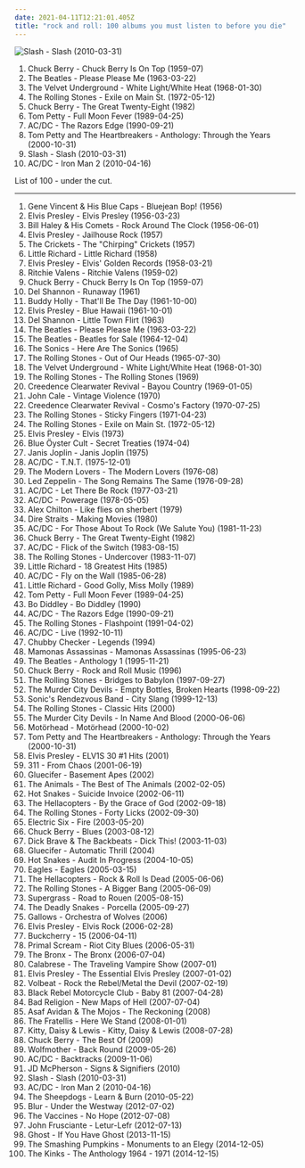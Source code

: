 ```yaml
---
date: 2021-04-11T12:21:01.405Z
title: "rock and roll: 100 albums you must listen to before you die"
---
```

![Slash - Slash (2010-03-31)](https://img.discogs.com/ceWgO-S6nVLv2YPPuJyAPV3MsLk=/fit-in/600x525/filters:strip_icc():format(jpeg):mode_rgb():quality(90)/discogs-images/R-2227009-1590451172-4376.jpeg.jpg "Slash - Slash (2010-03-31)")
<ol class="albums">
<li data-cover="http://coverartarchive.org/release/1bcd4bc9-16cc-499e-bf06-8760708b93b0/16047631320-500.jpg" data-tags="rock and roll" role="button">Chuck Berry - Chuck Berry Is On Top (1959-07)</li>
<li data-cover="http://coverartarchive.org/release/b60a2517-687f-414c-89fe-ad89a875ecd6/15628266907-500.jpg" data-tags="60s" role="button">The Beatles - Please Please Me (1963-03-22)</li>
<li data-cover="http://coverartarchive.org/release/cad3294a-3ea9-3e0e-a426-fe9862571e34/15465460977-500.jpg" data-tags="proto-punk, 60s, rock, noise rock" role="button">The Velvet Underground - White Light/White Heat (1968-01-30)</li>
<li data-cover="http://coverartarchive.org/release/83ecd172-3f27-4d22-93f8-a8324d18248e/5642373000-500.jpg" data-tags="rock, 70s" role="button">The Rolling Stones - Exile on Main St. (1972-05-12)</li>
<li data-cover="http://coverartarchive.org/release/68f9ce3e-0cdd-4f2d-897f-d8208eee1fc2/8130414856-500.jpg" data-tags="rock and roll" role="button">Chuck Berry - The Great Twenty-Eight (1982)</li>
<li data-cover="http://coverartarchive.org/release/e5e1ebbf-3a70-4767-8f69-b85dc9095dec/6919975994-500.jpg" data-tags="rock, classic rock, 80s" role="button">Tom Petty - Full Moon Fever (1989-04-25)</li>
<li data-cover="http://coverartarchive.org/release/c280af5a-666b-3221-9d1f-a12b674ddf54/11350701340-500.jpg" data-tags="hard rock" role="button">AC/DC - The Razors Edge (1990-09-21)</li>
<li data-cover="https://img.discogs.com/mdbG3R6-Hr7CloivLJyj6MhA_fU=/fit-in/600x600/filters:strip_icc():format(jpeg):mode_rgb():quality(90)/discogs-images/R-1796999-1448568098-1082.jpeg.jpg" data-tags="rock and roll, heartland rock, nic e" role="button">Tom Petty and The Heartbreakers - Anthology: Through the Years (2000-10-31)</li>
<li data-cover="https://img.discogs.com/ceWgO-S6nVLv2YPPuJyAPV3MsLk=/fit-in/600x525/filters:strip_icc():format(jpeg):mode_rgb():quality(90)/discogs-images/R-2227009-1590451172-4376.jpeg.jpg" data-tags="hard rock" role="button">Slash - Slash (2010-03-31)</li>
<li data-cover="http://coverartarchive.org/release/1da05321-a8ba-436e-a1a6-98822ea28e94/23564387481-500.jpg" data-tags="soundtrack, hard rock" role="button">AC/DC - Iron Man 2 (2010-04-16)</li>
</ol>
List of 100 - under the cut.
<!-- more -->

_________________

<ol class="albums">
<li data-cover="http://coverartarchive.org/release/c2cd7075-23f1-481e-97ca-11f848e85a0f/8017032047-500.jpg" data-tags="rock and roll, 50s" role="button">
Gene Vincent & His Blue Caps - Bluejean Bop! (1956)
</li>
<li data-cover="https://via.placeholder.com/450" data-tags="rock n roll, 50s" role="button">
Elvis Presley - Elvis Presley (1956-03-23)
</li>
<li data-cover="https://img.discogs.com/dODqkQEQC6xTAQi4vr4gdvGQm6k=/fit-in/320x320/filters:strip_icc():format(jpeg):mode_rgb():quality(90)/discogs-images/R-797849-1160845445.jpeg.jpg" data-tags="rock n roll" role="button">
Bill Haley & His Comets - Rock Around The Clock (1956-06-01)
</li>
<li data-cover="http://coverartarchive.org/release/d6be7b74-e68b-4dfb-b24b-624115979948/17105004517-500.jpg" data-tags="classic rock" role="button">
Elvis Presley - Jailhouse Rock (1957)
</li>
<li data-cover="http://coverartarchive.org/release/97eb3ba4-8503-423a-aad2-fb7481a6ed15/1876779636-500.jpg" data-tags="rock and roll" role="button">
The Crickets - The "Chirping" Crickets (1957)
</li>
<li data-cover="http://coverartarchive.org/release/e8c1426d-b237-4b8a-a22b-820b807849d4/9523057681-500.jpg" data-tags="rock and roll, time-100" role="button">
Little Richard - Little Richard (1958)
</li>
<li data-cover="http://coverartarchive.org/release/600f025a-bca9-4645-92ea-d15c89044f57/7983311687-500.jpg" data-tags="rock n roll, rock" role="button">
Elvis Presley - Elvis' Golden Records (1958-03-21)
</li>
<li data-cover="http://coverartarchive.org/release/1fd81ee1-2301-4b9a-9dee-a45f5c0aa70a/17924948670-500.jpg" data-tags="rock and roll" role="button">
Ritchie Valens - Ritchie Valens (1959-02)
</li>
<li data-cover="http://coverartarchive.org/release/1bcd4bc9-16cc-499e-bf06-8760708b93b0/16047631320-500.jpg" data-tags="rock and roll" role="button">
Chuck Berry - Chuck Berry Is On Top (1959-07)
</li>
<li data-cover="https://img.discogs.com/rLAIzY_v_gX8R44Gd1eRfADUvL8=/fit-in/600x592/filters:strip_icc():format(jpeg):mode_rgb():quality(90)/discogs-images/R-6958039-1430403474-5061.jpeg.jpg" data-tags="60s, pop rock, rock and roll, d shannon" role="button">
Del Shannon - Runaway (1961)
</li>
<li data-cover="https://img.discogs.com/5lMQiTOi7ySvXelg_J2D_RTWRik=/fit-in/600x600/filters:strip_icc():format(jpeg):mode_rgb():quality(90)/discogs-images/R-785882-1368988828-3780.jpeg.jpg" data-tags="rock, rock and roll, 50s, holly, -alben" role="button">
Buddy Holly - That'll Be The Day (1961-10-00)
</li>
<li data-cover="http://coverartarchive.org/release/551061cb-f598-41e9-9ecb-380e7f5d405f/7983485219-500.jpg" data-tags="rock" role="button">
Elvis Presley - Blue Hawaii (1961-10-01)
</li>
<li data-cover="http://coverartarchive.org/release/c63e91d9-61f6-4c65-b2f9-a3a59cf9dd4c/12428532000-500.jpg" data-tags="60s, oldies, rock n roll" role="button">
Del Shannon - Little Town Flirt (1963)
</li>
<li data-cover="http://coverartarchive.org/release/b60a2517-687f-414c-89fe-ad89a875ecd6/15628266907-500.jpg" data-tags="60s" role="button">
The Beatles - Please Please Me (1963-03-22)
</li>
<li data-cover="http://coverartarchive.org/release/02e51dac-b0be-3de7-8465-02d0bcd409c3/20517903406-500.jpg" data-tags="60s, rock" role="button">
The Beatles - Beatles for Sale (1964-12-04)
</li>
<li data-cover="https://img.discogs.com/HLrxClv2IKZdaUuJsl2AMAqWWAY=/fit-in/589x600/filters:strip_icc():format(jpeg):mode_rgb():quality(90)/discogs-images/R-1044246-1306912408.jpeg.jpg" data-tags="garage rock, 60s" role="button">
The Sonics - Here Are The Sonics (1965)
</li>
<li data-cover="http://coverartarchive.org/release/8ab38049-0c51-3e1f-b95a-cc01288db0f2/9630588175-500.jpg" data-tags="classic rock, rock, 60s" role="button">
The Rolling Stones - Out of Our Heads (1965-07-30)
</li>
<li data-cover="http://coverartarchive.org/release/cad3294a-3ea9-3e0e-a426-fe9862571e34/15465460977-500.jpg" data-tags="proto-punk, 60s, rock, noise rock" role="button">
The Velvet Underground - White Light/White Heat (1968-01-30)
</li>
<li data-cover="http://coverartarchive.org/release/cf5aaf72-a9ca-4d81-b622-888ee228aa11/1503464212-500.jpg" data-tags="rock, 60s" role="button">
The Rolling Stones - The Rolling Stones (1969)
</li>
<li data-cover="http://coverartarchive.org/release/18492d6e-b040-30c3-9d7c-e082ec2963fe/23559347519-500.jpg" data-tags="rock, classic rock, southern rock, 60s" role="button">
Creedence Clearwater Revival - Bayou Country (1969-01-05)
</li>
<li data-cover="https://img.discogs.com/mEZJWBt4ebrznwBCtifb0xeE8Pw=/fit-in/600x596/filters:strip_icc():format(jpeg):mode_rgb():quality(90)/discogs-images/R-10470208-1498082862-7740.jpeg.jpg" data-tags="rock, art rock" role="button">
John Cale - Vintage Violence (1970)
</li>
<li data-cover="http://coverartarchive.org/release/aacae183-fd7c-4340-996f-95aa722e74b1/8749942734-500.jpg" data-tags="classic rock" role="button">
Creedence Clearwater Revival - Cosmo's Factory (1970-07-25)
</li>
<li data-cover="https://img.discogs.com/0FslJkPHx7r-9NmAc0eADuRhPf0=/fit-in/600x875/filters:strip_icc():format(jpeg):mode_rgb():quality(90)/discogs-images/R-16195667-1605085244-3496.jpeg.jpg" data-tags="classic rock, rock, 70s" role="button">
The Rolling Stones - Sticky Fingers (1971-04-23)
</li>
<li data-cover="http://coverartarchive.org/release/83ecd172-3f27-4d22-93f8-a8324d18248e/5642373000-500.jpg" data-tags="rock, 70s" role="button">
The Rolling Stones - Exile on Main St. (1972-05-12)
</li>
<li data-cover="https://via.placeholder.com/450" data-tags="50s" role="button">
Elvis Presley - Elvis (1973)
</li>
<li data-cover="http://coverartarchive.org/release/af44b484-fdb6-4e63-be77-e6bf5de0519b/21289665444-500.jpg" data-tags="hard rock, rock" role="button">
Blue Öyster Cult - Secret Treaties (1974-04)
</li>
<li data-cover="https://img.discogs.com/ZTcxzjzvkFifZJHVz7nGrJOxhF4=/fit-in/599x448/filters:strip_icc():format(jpeg):mode_rgb():quality(90)/discogs-images/R-8034541-1530081256-7373.jpeg.jpg" data-tags="rock, blues-rock, blues, rock and roll, 60's, hippie, flower power, woodstock generation, exfandessixties" role="button">
Janis Joplin - Janis Joplin (1975)
</li>
<li data-cover="https://via.placeholder.com/450" data-tags="hard rock" role="button">
AC/DC - T.N.T. (1975-12-01)
</li>
<li data-cover="http://coverartarchive.org/release/06ab427b-06b4-482a-90c3-4981c294eadd/11939995493-500.jpg" data-tags="proto-punk, 70s" role="button">
The Modern Lovers - The Modern Lovers (1976-08)
</li>
<li data-cover="http://coverartarchive.org/release/d83c92b5-7022-3e12-870d-84ed59ad2da9/11749802149-500.jpg" data-tags="live, classic rock, hard rock" role="button">
Led Zeppelin - The Song Remains The Same (1976-09-28)
</li>
<li data-cover="http://coverartarchive.org/release/92746377-783d-3355-af9d-229a6edfd6ff/7383924116-500.jpg" data-tags="hard rock" role="button">
AC/DC - Let There Be Rock (1977-03-21)
</li>
<li data-cover="http://coverartarchive.org/release/691c26c5-5804-47ca-8d86-41b411876689/20241458081-500.jpg" data-tags="hard rock" role="button">
AC/DC - Powerage (1978-05-05)
</li>
<li data-cover="https://img.discogs.com/JX8-ACIl9G-I_kxBmJ2ttIxVJHo=/fit-in/600x604/filters:strip_icc():format(jpeg):mode_rgb():quality(90)/discogs-images/R-1580246-1407060198-3094.jpeg.jpg" data-tags="rock and roll" role="button">
Alex Chilton - Like flies on sherbert (1979)
</li>
<li data-cover="http://coverartarchive.org/release/0e480f11-d904-34d8-ab78-1618d113d98f/1487251022-500.jpg" data-tags="rock" role="button">
Dire Straits - Making Movies (1980)
</li>
<li data-cover="http://coverartarchive.org/release/9f24515e-d6f2-3983-9a75-c6e8bdbf4ff5/2111395746-500.jpg" data-tags="hard rock" role="button">
AC/DC - For Those About To Rock (We Salute You) (1981-11-23)
</li>
<li data-cover="http://coverartarchive.org/release/68f9ce3e-0cdd-4f2d-897f-d8208eee1fc2/8130414856-500.jpg" data-tags="rock and roll" role="button">
Chuck Berry - The Great Twenty-Eight (1982)
</li>
<li data-cover="http://coverartarchive.org/release/1598a4e6-b94d-3a12-a416-5b7067bfb90b/5828675912-500.jpg" data-tags="hard rock" role="button">
AC/DC - Flick of the Switch (1983-08-15)
</li>
<li data-cover="http://coverartarchive.org/release/a62c50fe-5aaf-4962-b613-7ba366dd5a9f/3178692419-500.jpg" data-tags="classic rock, 80s" role="button">
The Rolling Stones - Undercover (1983-11-07)
</li>
<li data-cover="http://coverartarchive.org/release/62625ded-7e9b-4c83-a054-474fc52262f4/1670338111-500.jpg" data-tags="little richard" role="button">
Little Richard - 18 Greatest Hits (1985)
</li>
<li data-cover="http://coverartarchive.org/release/d68e9cea-0dd5-4d89-8652-0b5e00823e6e/3465236438-500.jpg" data-tags="hard rock" role="button">
AC/DC - Fly on the Wall (1985-06-28)
</li>
<li data-cover="https://img.discogs.com/4CZx1wzcpUpZ-iu51bIR81gqKkY=/fit-in/500x502/filters:strip_icc():format(jpeg):mode_rgb():quality(90)/discogs-images/R-8077003-1454699153-4117.jpeg.jpg" data-tags="50s" role="button">
Little Richard - Good Golly, Miss Molly (1989)
</li>
<li data-cover="http://coverartarchive.org/release/e5e1ebbf-3a70-4767-8f69-b85dc9095dec/6919975994-500.jpg" data-tags="rock, classic rock, 80s" role="button">
Tom Petty - Full Moon Fever (1989-04-25)
</li>
<li data-cover="https://img.discogs.com/OVoyEpasfUfzgs6K3erkUwj1xJ4=/fit-in/425x425/filters:strip_icc():format(jpeg):mode_rgb():quality(90)/discogs-images/R-3359787-1327276768.jpeg.jpg" data-tags="50s, b diddley" role="button">
Bo Diddley - Bo Diddley (1990)
</li>
<li data-cover="http://coverartarchive.org/release/c280af5a-666b-3221-9d1f-a12b674ddf54/11350701340-500.jpg" data-tags="hard rock" role="button">
AC/DC - The Razors Edge (1990-09-21)
</li>
<li data-cover="http://coverartarchive.org/release/886168ed-9fd3-430e-8129-93539907fbaa/4199078719-500.jpg" data-tags="classic rock, the rolling stones" role="button">
The Rolling Stones - Flashpoint (1991-04-02)
</li>
<li data-cover="http://coverartarchive.org/release/47e8dc10-de45-3942-8ceb-575a90a372d8/7862467497-500.jpg" data-tags="hard rock" role="button">
AC/DC - Live (1992-10-11)
</li>
<li data-cover="http://coverartarchive.org/release/82fc8074-c746-47d8-8c99-d104440ba932/25134689013-500.jpg" data-tags="country, classic oldies" role="button">
Chubby Checker - Legends (1994)
</li>
<li data-cover="http://coverartarchive.org/release/9afdbf41-9cfb-4318-9bab-0d67c5973958/18297764373-500.jpg" data-tags="mamonas assassinas, brazilian, rock, 90s" role="button">
Mamonas Assassinas - Mamonas Assassinas (1995-06-23)
</li>
<li data-cover="http://coverartarchive.org/release/93920277-bb3f-4944-a33a-b4a48ee3f7e6/12052993672-500.jpg" data-tags="classic rock, 60s, beatles" role="button">
The Beatles - Anthology 1 (1995-11-21)
</li>
<li data-cover="https://img.discogs.com/3x04FrNFiGEI2UolJks4wfg3WI8=/fit-in/500x500/filters:strip_icc():format(jpeg):mode_rgb():quality(90)/discogs-images/R-6522470-1442329308-9086.jpeg.jpg" data-tags="rock and roll" role="button">
Chuck Berry - Rock and Roll Music (1996)
</li>
<li data-cover="http://coverartarchive.org/release/91ea8022-da8b-4cc7-ba51-d67866eb5daa/5588845503-500.jpg" data-tags="rock, classic rock" role="button">
The Rolling Stones - Bridges to Babylon (1997-09-27)
</li>
<li data-cover="http://coverartarchive.org/release/1833e684-c6e4-3896-b766-339903b983d2/15531441645-500.jpg" data-tags="punk rock, rock and roll, desert island discs, where is my bong, drunk tank singalong tune" role="button">
The Murder City Devils - Empty Bottles, Broken Hearts (1998-09-22)
</li>
<li data-cover="http://coverartarchive.org/release/7fa0988e-cbec-4dfa-b14a-a164dcb52413/20937641563-500.jpg" data-tags="hard rock, garage, rock and roll, rockitxten" role="button">
Sonic's Rendezvous Band - City Slang (1999-12-13)
</li>
<li data-cover="http://coverartarchive.org/release/0e294ef9-fc35-4762-b4ff-59d7000c766d/7767344636-500.jpg" data-tags="classic rock, rock, 60s, british, england, oldies, blues rock, rock and roll, rolling stones, great hits" role="button">
The Rolling Stones - Classic Hits (2000)
</li>
<li data-cover="http://coverartarchive.org/release/ee70adc5-ad51-4974-b272-bf6282719875/25101692738-500.jpg" data-tags="punk rock, rock and roll, garage punk, desert island discs, where is my bong, headbangers ball, drunk tank singalong tune" role="button">
The Murder City Devils - In Name And Blood (2000-06-06)
</li>
<li data-cover="http://coverartarchive.org/release/de21d173-ee38-4161-8717-8cd64fb12382/12501120405-500.jpg" data-tags="heavy metal, hard rock" role="button">
Motörhead - Motörhead (2000-10-02)
</li>
<li data-cover="https://img.discogs.com/mdbG3R6-Hr7CloivLJyj6MhA_fU=/fit-in/600x600/filters:strip_icc():format(jpeg):mode_rgb():quality(90)/discogs-images/R-1796999-1448568098-1082.jpeg.jpg" data-tags="rock and roll, heartland rock, nic e" role="button">
Tom Petty and The Heartbreakers - Anthology: Through the Years (2000-10-31)
</li>
<li data-cover="https://img.discogs.com/t9V5IKOOYHyN0eXnwumaxvcIqYI=/fit-in/600x525/filters:strip_icc():format(jpeg):mode_rgb():quality(90)/discogs-images/R-1243797-1542808643-8274.jpeg.jpg" data-tags="oldies" role="button">
Elvis Presley - ELV1S 30 #1 Hits (2001)
</li>
<li data-cover="http://coverartarchive.org/release/42680bd0-54d5-4f68-9b4a-187861ff634f/15999540484-500.jpg" data-tags="reggae, alternative rock, rock" role="button">
311 - From Chaos (2001-06-19)
</li>
<li data-cover="http://coverartarchive.org/release/70a0f66f-f56b-439a-9e62-dce178e0565d/3330517596-500.jpg" data-tags="hard rock, garage, rock and roll, scandinavian rock" role="button">
Gluecifer - Basement Apes (2002)
</li>
<li data-cover="https://img.discogs.com/9ptOzgWMBIYeOUr8r0xPYapgfWc=/fit-in/600x582/filters:strip_icc():format(jpeg):mode_rgb():quality(90)/discogs-images/R-2769989-1590169907-3874.jpeg.jpg" data-tags="classic rock, 60s" role="button">
The Animals - The Best of The Animals (2002-02-05)
</li>
<li data-cover="http://coverartarchive.org/release/62bdb67c-10aa-48c0-b7c6-f8147ffa12e8/27119798376-500.jpg" data-tags="post-hardcore" role="button">
Hot Snakes - Suicide Invoice (2002-06-11)
</li>
<li data-cover="https://img.discogs.com/b7YbITe-6tjcIf0KTV4oObOiFXo=/fit-in/600x511/filters:strip_icc():format(jpeg):mode_rgb():quality(90)/discogs-images/R-1335362-1602036565-4961.jpeg.jpg" data-tags="rock, garage rock" role="button">
The Hellacopters - By the Grace of God (2002-09-18)
</li>
<li data-cover="http://coverartarchive.org/release/dea7cf79-a6a6-4d45-8cc5-ec5880301be4/8791643877-500.jpg" data-tags="classic rock, rock" role="button">
The Rolling Stones - Forty Licks (2002-09-30)
</li>
<li data-cover="https://img.discogs.com/eMQQeWN88L92aQyCEfAU2kIQNJk=/fit-in/528x534/filters:strip_icc():format(jpeg):mode_rgb():quality(90)/discogs-images/R-376779-1128950534.jpeg.jpg" data-tags="rock, indie, disco rock" role="button">
Electric Six - Fire (2003-05-20)
</li>
<li data-cover="http://coverartarchive.org/release/693138d1-2d89-4cc4-bcb7-b6d84f37dd11/8001250502-500.jpg" data-tags="rockabilly, rock and roll, rhythm and blues, bluezzz, rockin party, c berry" role="button">
Chuck Berry - Blues (2003-08-12)
</li>
<li data-cover="http://coverartarchive.org/release/e7ea9654-1d93-434a-8c55-32f806d10e1d/23017032801-500.jpg" data-tags="rock and roll" role="button">
Dick Brave & The Backbeats - Dick This! (2003-11-03)
</li>
<li data-cover="http://coverartarchive.org/release/eb309986-5e13-44dc-bb1a-71e9a51a2afb/3330519155-500.jpg" data-tags="hard rock" role="button">
Gluecifer - Automatic Thrill (2004)
</li>
<li data-cover="http://coverartarchive.org/release/3586a845-9e5a-43e5-95e7-c03ec23988ef/18256186937-500.jpg" data-tags="punk" role="button">
Hot Snakes - Audit In Progress (2004-10-05)
</li>
<li data-cover="https://img.discogs.com/-ZSZoy7U01QRWfDITkuef6kb9wg=/fit-in/600x598/filters:strip_icc():format(jpeg):mode_rgb():quality(90)/discogs-images/R-3305288-1372418725-5004.jpeg.jpg" data-tags="classic rock, country rock" role="button">
Eagles - Eagles (2005-03-15)
</li>
<li data-cover="https://via.placeholder.com/450" data-tags="rock, classic rock" role="button">
The Hellacopters - Rock & Roll Is Dead (2005-06-06)
</li>
<li data-cover="https://img.discogs.com/0FslJkPHx7r-9NmAc0eADuRhPf0=/fit-in/600x875/filters:strip_icc():format(jpeg):mode_rgb():quality(90)/discogs-images/R-16195667-1605085244-3496.jpeg.jpg" data-tags="rock, classic rock" role="button">
The Rolling Stones - A Bigger Bang (2005-06-09)
</li>
<li data-cover="https://via.placeholder.com/450" data-tags="rock, alternative, britpop, indie" role="button">
Supergrass - Road to Rouen (2005-08-15)
</li>
<li data-cover="https://img.discogs.com/itnj2oqaEedg_MWo5_XtGU6iH8I=/fit-in/225x225/filters:strip_icc():format(jpeg):mode_rgb():quality(90)/discogs-images/R-2731313-1336251859.jpeg.jpg" data-tags="canada, rock and roll, summer hangovers" role="button">
The Deadly Snakes - Porcella (2005-09-27)
</li>
<li data-cover="https://img.discogs.com/EInZAV_W02n2rIqFuuO7DXrcWzs=/fit-in/600x600/filters:strip_icc():format(jpeg):mode_rgb():quality(90)/discogs-images/R-1878619-1249674773.jpeg.jpg" data-tags="hardcore punk" role="button">
Gallows - Orchestra of Wolves (2006)
</li>
<li data-cover="https://img.discogs.com/-RIjio-n9GRje5W42qqOdat-moA=/fit-in/600x600/filters:strip_icc():format(jpeg):mode_rgb():quality(90)/discogs-images/R-4981206-1381652552-2768.jpeg.jpg" data-tags="classic rock" role="button">
Elvis Presley - Elvis Rock (2006-02-28)
</li>
<li data-cover="https://via.placeholder.com/450" data-tags="hard rock" role="button">
Buckcherry - 15 (2006-04-11)
</li>
<li data-cover="https://img.discogs.com/gpxmCvbMTCBf_A62dUGyuk8lnQ8=/fit-in/600x596/filters:strip_icc():format(jpeg):mode_rgb():quality(90)/discogs-images/R-709401-1380547578-9100.jpeg.jpg" data-tags="rock" role="button">
Primal Scream - Riot City Blues (2006-05-31)
</li>
<li data-cover="http://coverartarchive.org/release/93309c74-5a79-4658-8d1a-a335e686ed02/4810348355-500.jpg" data-tags="punk rock" role="button">
The Bronx - The Bronx (2006-07-04)
</li>
<li data-cover="http://coverartarchive.org/release/90dd2f20-a015-48de-83c1-cda1456a8473/27963030424-500.jpg" data-tags="horror punk" role="button">
Calabrese - The Traveling Vampire Show (2007-01)
</li>
<li data-cover="http://coverartarchive.org/release/85a32b7d-f08a-40df-825c-ae5502a24aa3/24788754013-500.jpg" data-tags="elvis presley" role="button">
Elvis Presley - The Essential Elvis Presley (2007-01-02)
</li>
<li data-cover="http://coverartarchive.org/release/6865903e-1b14-45b1-bf4c-691ce3c2109c/3213873485-500.jpg" data-tags="heavy metal, metal, rockabilly" role="button">
Volbeat - Rock the Rebel/Metal the Devil (2007-02-19)
</li>
<li data-cover="https://img.discogs.com/cfc9e7fd50d7c9c08931869b95f6849a01d0635d/images/spacer.gif" data-tags="indie, rock, indie rock" role="button">
Black Rebel Motorcycle Club - Baby 81 (2007-04-28)
</li>
<li data-cover="https://img.discogs.com/zHQ3JvmNkZNqoHiqBj26RChYOvA=/fit-in/495x436/filters:strip_icc():format(jpeg):mode_rgb():quality(90)/discogs-images/R-1195867-1226914346.jpeg.jpg" data-tags="punk rock, punk" role="button">
Bad Religion - New Maps of Hell (2007-07-04)
</li>
<li data-cover="http://coverartarchive.org/release/a5fc67a3-ee71-4a6a-998d-1db04f109a18/10443193895-500.jpg" data-tags="rock" role="button">
Asaf Avidan & The Mojos - The Reckoning (2008)
</li>
<li data-cover="http://coverartarchive.org/release/a7cc45cd-0290-4178-8123-817ed02baca8/3470357156-500.jpg" data-tags="indie rock, rock, indie" role="button">
The Fratellis - Here We Stand (2008-01-01)
</li>
<li data-cover="http://coverartarchive.org/release/6972e801-09c8-4e16-a3ee-6084f6add45f/25924070770-500.jpg" data-tags="rockabilly" role="button">
Kitty, Daisy & Lewis - Kitty, Daisy & Lewis (2008-07-28)
</li>
<li data-cover="https://img.discogs.com/acMeoAjYjM1Cijb7kmKYHeVT_h8=/fit-in/289x295/filters:strip_icc():format(jpeg):mode_rgb():quality(90)/discogs-images/R-4953078-1380431551-7069.gif.jpg" data-tags="rock and roll, rock" role="button">
Chuck Berry - The Best Of (2009)
</li>
<li data-cover="http://coverartarchive.org/release/d4db754b-fe21-46fb-8ce0-f9ee89c122bf/21008891555-500.jpg" data-tags="hard rock, rock and roll" role="button">
Wolfmother - Back Round (2009-05-26)
</li>
<li data-cover="http://coverartarchive.org/release/d309e2a0-b0f3-4af9-a51c-3124159f529d/7385573548-500.jpg" data-tags="hard rock" role="button">
AC/DC - Backtracks (2009-11-06)
</li>
<li data-cover="https://img.discogs.com/dtb8lL6FrBIPNTQWrXQKDbt9bVg=/fit-in/412x369/filters:strip_icc():format(jpeg):mode_rgb():quality(90)/discogs-images/R-2848281-1303821841.jpeg.jpg" data-tags="rockabilly, usa, rock and roll, rhythm and blues, 2010s, debut album, 2010 albums, my best of 2010, j mc pherson" role="button">
JD McPherson - Signs & Signifiers (2010)
</li>
<li data-cover="https://img.discogs.com/ceWgO-S6nVLv2YPPuJyAPV3MsLk=/fit-in/600x525/filters:strip_icc():format(jpeg):mode_rgb():quality(90)/discogs-images/R-2227009-1590451172-4376.jpeg.jpg" data-tags="hard rock" role="button">
Slash - Slash (2010-03-31)
</li>
<li data-cover="http://coverartarchive.org/release/1da05321-a8ba-436e-a1a6-98822ea28e94/23564387481-500.jpg" data-tags="soundtrack, hard rock" role="button">
AC/DC - Iron Man 2 (2010-04-16)
</li>
<li data-cover="http://coverartarchive.org/release/86910e75-022e-466e-bdaf-1d99ac1ec918/15824613772-500.jpg" data-tags="classic rock, alternative rock, hard rock, blues, blues rock, rock and roll, rock n roll, retro rock, retro hard rock" role="button">
The Sheepdogs - Learn & Burn (2010-05-22)
</li>
<li data-cover="http://coverartarchive.org/release/b087c472-8060-42c3-9a6d-7ea0fe2bb140/1395668762-500.jpg" data-tags="10s" role="button">
Blur - Under the Westway (2012-07-02)
</li>
<li data-cover="http://coverartarchive.org/release/ba3f65ee-05b4-4ece-91a0-b8e7602a7b3b/1628260845-500.jpg" data-tags="indie rock" role="button">
The Vaccines - No Hope (2012-07-08)
</li>
<li data-cover="http://coverartarchive.org/release/37c1104c-1594-409b-ab67-a2171d1de8dd/1517727304-500.jpg" data-tags="hip-hop, electronic, rock, alternative, alternative rock, experimental, lo-fi, fusion, avant-garde, rock and roll, funk rock, 10s, rock'n'roll, alternative funk rock, albums i should get, progressive electro pop" role="button">
John Frusciante - Letur-Lefr (2012-07-13)
</li>
<li data-cover="http://coverartarchive.org/release/f6e54013-883e-4340-bccc-dc437dfafe1f/5689096594-500.jpg" data-tags="heavy metal, hard rock, doom metal, psychedelic rock" role="button">
Ghost - If You Have Ghost (2013-11-15)
</li>
<li data-cover="http://coverartarchive.org/release/837e32e7-8852-460e-ab8e-fa754625bf29/14997330850-500.jpg" data-tags="alternative, alternative rock, rock" role="button">
The Smashing Pumpkins - Monuments to an Elegy (2014-12-05)
</li>
<li data-cover="https://img.discogs.com/GwDM40pKnJv3DtGHX81-A867nhk=/fit-in/600x594/filters:strip_icc():format(jpeg):mode_rgb():quality(90)/discogs-images/R-5590525-1397409758-2615.jpeg.jpg" data-tags="british, garage rock, rock and roll, rhythm and blues, british invasion, proto-punk, mod, garage peppermint, rock peppermint, folk-rock peppermint" role="button">
The Kinks - The Anthology 1964 - 1971 (2014-12-15)
</li>
</ol>
